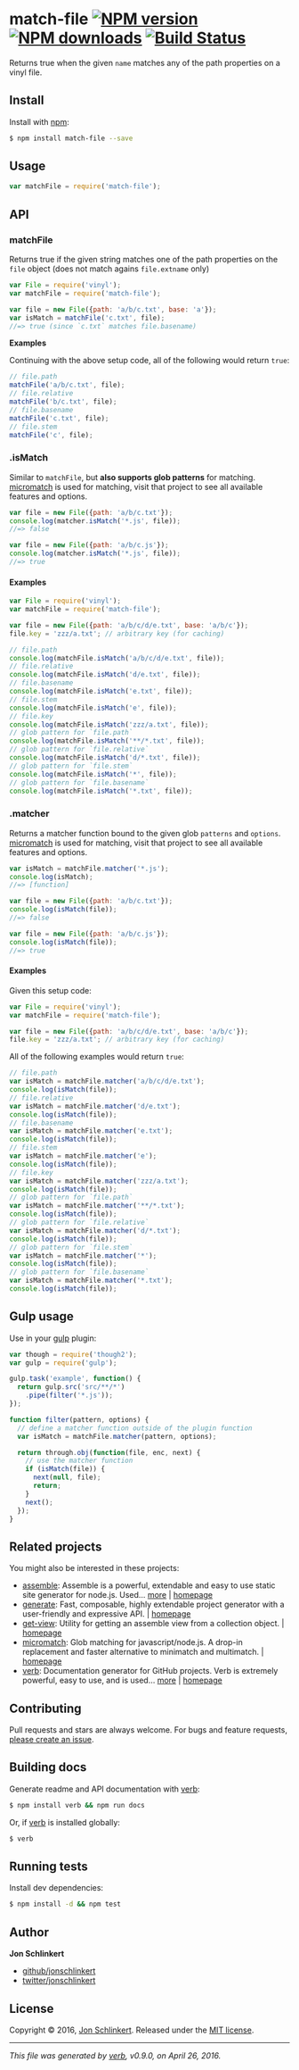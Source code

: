 # match-file [![NPM version](https://img.shields.io/npm/v/match-file.svg?style=flat)](https://www.npmjs.com/package/match-file) [![NPM downloads](https://img.shields.io/npm/dm/match-file.svg?style=flat)](https://npmjs.org/package/match-file) [![Build Status](https://img.shields.io/travis/jonschlinkert/match-file.svg?style=flat)](https://travis-ci.org/jonschlinkert/match-file)

Returns true when the given `name` matches any of the path properties on a vinyl file.

## Install

Install with [npm](https://www.npmjs.com/):

```sh
$ npm install match-file --save
```

## Usage

```js
var matchFile = require('match-file');
```

## API

### matchFile

Returns true if the given string matches one of the path properties on the `file` object (does not match agains `file.extname` only)

```js
var File = require('vinyl');
var matchFile = require('match-file');

var file = new File({path: 'a/b/c.txt', base: 'a'});
var isMatch = matchFile('c.txt', file);
//=> true (since `c.txt` matches file.basename)
```

**Examples**

Continuing with the above setup code, all of the following would return `true`:

```js
// file.path
matchFile('a/b/c.txt', file);
// file.relative
matchFile('b/c.txt', file);
// file.basename
matchFile('c.txt', file);
// file.stem
matchFile('c', file);
```

### .isMatch

Similar to `matchFile`, but **also supports glob patterns** for matching. [micromatch](https://github.com/jonschlinkert/micromatch) is used for matching, visit that project to see all available features and options.

```js
var file = new File({path: 'a/b/c.txt'});
console.log(matcher.isMatch('*.js', file));
//=> false

var file = new File({path: 'a/b/c.js'});
console.log(matcher.isMatch('*.js', file));
//=> true
```

#### Examples

```js
var File = require('vinyl');
var matchFile = require('match-file');

var file = new File({path: 'a/b/c/d/e.txt', base: 'a/b/c'});
file.key = 'zzz/a.txt'; // arbitrary key (for caching)
```

```js
// file.path
console.log(matchFile.isMatch('a/b/c/d/e.txt', file));
// file.relative
console.log(matchFile.isMatch('d/e.txt', file));
// file.basename
console.log(matchFile.isMatch('e.txt', file));
// file.stem
console.log(matchFile.isMatch('e', file));
// file.key
console.log(matchFile.isMatch('zzz/a.txt', file));
// glob pattern for `file.path`
console.log(matchFile.isMatch('**/*.txt', file));
// glob pattern for `file.relative`
console.log(matchFile.isMatch('d/*.txt', file));
// glob pattern for `file.stem`
console.log(matchFile.isMatch('*', file));
// glob pattern for `file.basename`
console.log(matchFile.isMatch('*.txt', file));
```

### .matcher

Returns a matcher function bound to the given glob `patterns` and `options`. [micromatch](https://github.com/jonschlinkert/micromatch) is used for matching, visit that project to see all available features and options.

```js
var isMatch = matchFile.matcher('*.js');
console.log(isMatch);
//=> [function]

var file = new File({path: 'a/b/c.txt'});
console.log(isMatch(file));
//=> false

var file = new File({path: 'a/b/c.js'});
console.log(isMatch(file));
//=> true
```

#### Examples

Given this setup code:

```js
var File = require('vinyl');
var matchFile = require('match-file');

var file = new File({path: 'a/b/c/d/e.txt', base: 'a/b/c'});
file.key = 'zzz/a.txt'; // arbitrary key (for caching)
```

All of the following examples would return `true`:

```js
// file.path
var isMatch = matchFile.matcher('a/b/c/d/e.txt');
console.log(isMatch(file));
// file.relative
var isMatch = matchFile.matcher('d/e.txt');
console.log(isMatch(file));
// file.basename
var isMatch = matchFile.matcher('e.txt');
console.log(isMatch(file));
// file.stem
var isMatch = matchFile.matcher('e');
console.log(isMatch(file));
// file.key
var isMatch = matchFile.matcher('zzz/a.txt');
console.log(isMatch(file));
// glob pattern for `file.path`
var isMatch = matchFile.matcher('**/*.txt');
console.log(isMatch(file));
// glob pattern for `file.relative`
var isMatch = matchFile.matcher('d/*.txt');
console.log(isMatch(file));
// glob pattern for `file.stem`
var isMatch = matchFile.matcher('*');
console.log(isMatch(file));
// glob pattern for `file.basename`
var isMatch = matchFile.matcher('*.txt');
console.log(isMatch(file));
```

## Gulp usage

Use in your [gulp](http://gulpjs.com) plugin:

```js
var though = require('though2');
var gulp = require('gulp');

gulp.task('example', function() {
  return gulp.src('src/**/*')
    .pipe(filter('*.js'));
});

function filter(pattern, options) {
  // define a matcher function outside of the plugin function
  var isMatch = matchFile.matcher(pattern, options);

  return through.obj(function(file, enc, next) {
    // use the matcher function
    if (isMatch(file)) {
      next(null, file);
      return;
    }
    next();
  });
}
```

## Related projects

You might also be interested in these projects:

* [assemble](https://www.npmjs.com/package/assemble): Assemble is a powerful, extendable and easy to use static site generator for node.js. Used… [more](https://www.npmjs.com/package/assemble) | [homepage](https://github.com/assemble/assemble)
* [generate](https://www.npmjs.com/package/generate): Fast, composable, highly extendable project generator with a user-friendly and expressive API. | [homepage](https://github.com/generate/generate)
* [get-view](https://www.npmjs.com/package/get-view): Utility for getting an assemble view from a collection object. | [homepage](https://github.com/jonschlinkert/get-view)
* [micromatch](https://www.npmjs.com/package/micromatch): Glob matching for javascript/node.js. A drop-in replacement and faster alternative to minimatch and multimatch. | [homepage](https://github.com/jonschlinkert/micromatch)
* [verb](https://www.npmjs.com/package/verb): Documentation generator for GitHub projects. Verb is extremely powerful, easy to use, and is used… [more](https://www.npmjs.com/package/verb) | [homepage](https://github.com/verbose/verb)

## Contributing

Pull requests and stars are always welcome. For bugs and feature requests, [please create an issue](https://github.com/jonschlinkert/match-file/issues/new).

## Building docs

Generate readme and API documentation with [verb](https://github.com/verbose/verb):

```sh
$ npm install verb && npm run docs
```

Or, if [verb](https://github.com/verbose/verb) is installed globally:

```sh
$ verb
```

## Running tests

Install dev dependencies:

```sh
$ npm install -d && npm test
```

## Author

**Jon Schlinkert**

* [github/jonschlinkert](https://github.com/jonschlinkert)
* [twitter/jonschlinkert](http://twitter.com/jonschlinkert)

## License

Copyright © 2016, [Jon Schlinkert](https://github.com/jonschlinkert).
Released under the [MIT license](https://github.com/jonschlinkert/match-file/blob/master/LICENSE).

***

_This file was generated by [verb](https://github.com/verbose/verb), v0.9.0, on April 26, 2016._